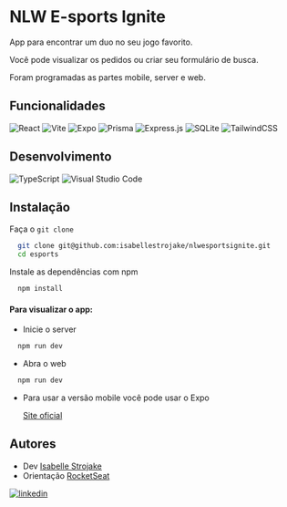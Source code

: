 
# NLW E-sports Ignite

App para encontrar um duo no seu jogo favorito.

Você pode visualizar os pedidos ou criar seu formulário de busca.

Foram programadas as partes mobile, server e web.


## Funcionalidades

![React](https://img.shields.io/badge/react-%2320232a.svg?style=for-the-badge&logo=react&logoColor=%2361DAFB)
 ![Vite](https://img.shields.io/badge/vite-%23646CFF.svg?style=for-the-badge&logo=vite&logoColor=white)
![Expo](https://img.shields.io/badge/expo-1C1E24?style=for-the-badge&logo=expo&logoColor=#D04A37)
![Prisma](https://img.shields.io/badge/Prisma-3982CE?style=for-the-badge&logo=Prisma&logoColor=white)
![Express.js](https://img.shields.io/badge/express.js-%23404d59.svg?style=for-the-badge&logo=express&logoColor=%2361DAFB)
![SQLite](https://img.shields.io/badge/sqlite-%2307405e.svg?style=for-the-badge&logo=sqlite&logoColor=white)
![TailwindCSS](https://img.shields.io/badge/tailwindcss-%2338B2AC.svg?style=for-the-badge&logo=tailwind-css&logoColor=white)


## Desenvolvimento

![TypeScript](https://img.shields.io/badge/typescript-%23007ACC.svg?style=for-the-badge&logo=typescript&logoColor=white)
![Visual Studio Code](https://img.shields.io/badge/Visual%20Studio%20Code-0078d7.svg?style=for-the-badge&logo=visual-studio-code&logoColor=white)

## Instalação

Faça o `git clone`

```bash
  git clone git@github.com:isabellestrojake/nlwesportsignite.git
  cd esports
```

Instale as dependências com npm

```bash
  npm install
```

#### Para visualizar o app:

- Inicie o server

```bash
  npm run dev
```

- Abra o web

```bash
  npm run dev
```

- Para usar a versão mobile você pode usar o Expo

    [Site oficial](https://expo.dev/client)
## Autores

- Dev [Isabelle Strojake](https://github.com/isabellestrojake)
- Orientação [RocketSeat](https://www.rocketseat.com.br/)


[![linkedin](https://img.shields.io/badge/linkedin-0A66C2?style=for-the-badge&logo=linkedin&logoColor=white)](https://www.linkedin.com/in/isabellestrojake/)

